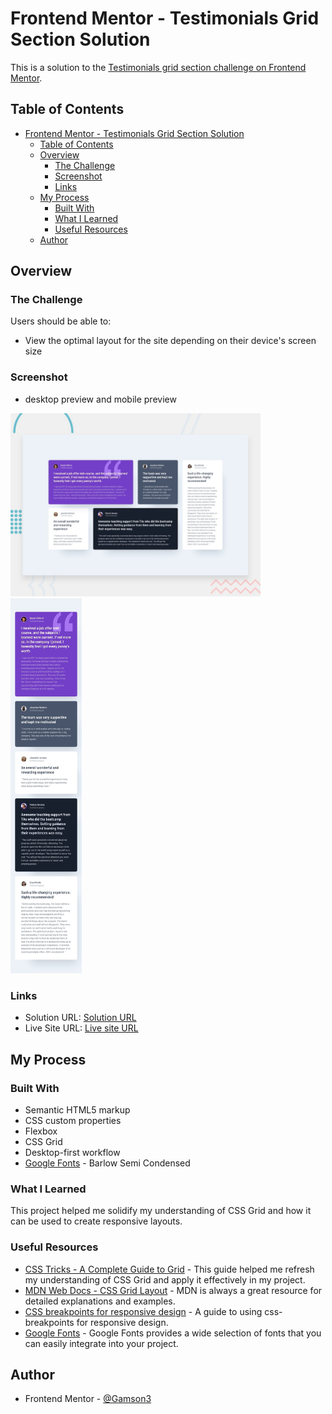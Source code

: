 # Frontend Mentor - Testimonials Grid Section Solution

This is a solution to the [Testimonials grid section challenge on Frontend Mentor](https://www.frontendmentor.io/challenges/testimonials-grid-section-Nnw6J7Un7). 

## Table of Contents

- [Frontend Mentor - Testimonials Grid Section Solution](#frontend-mentor---testimonials-grid-section-solution)
  - [Table of Contents](#table-of-contents)
  - [Overview](#overview)
    - [The Challenge](#the-challenge)
    - [Screenshot](#screenshot)
    - [Links](#links)
  - [My Process](#my-process)
    - [Built With](#built-with)
    - [What I Learned](#what-i-learned)
    - [Useful Resources](#useful-resources)
  - [Author](#author)

## Overview

### The Challenge

Users should be able to:

- View the optimal layout for the site depending on their device's screen size

### Screenshot
- desktop preview and mobile preview

<img src="./design/desktop-preview.jpg" alt="Desktop design" width="400">
<img src="./design/mobile-design.jpg" alt="Desktop design" height="600">

### Links

- Solution URL: [Solution URL](https://github.com/Gamson3/Testimonials-grid-section-challenge)
- Live Site URL: [Live site URL](https://gamson3.github.io/Testimonials-grid-section-challenge)

## My Process

### Built With

- Semantic HTML5 markup
- CSS custom properties
- Flexbox
- CSS Grid
- Desktop-first workflow
- [Google Fonts](https://fonts.google.com/) - Barlow Semi Condensed

### What I Learned

This project helped me solidify my understanding of CSS Grid and how it can be used to create responsive layouts. 


### Useful Resources

- [CSS Tricks - A Complete Guide to Grid](https://css-tricks.com/snippets/css/complete-guide-grid/) - This guide helped me refresh my understanding of CSS Grid and apply it effectively in my project.
- [MDN Web Docs - CSS Grid Layout](https://developer.mozilla.org/en-US/docs/Web/CSS/CSS_Grid_Layout) - MDN is always a great resource for detailed explanations and examples.
- [CSS breakpoints for responsive design](https://blog.logrocket.com/css-breakpoints-responsive-design) - A guide to using css-breakpoints for responsive design.
- [Google Fonts](https://fonts.google.com/) - Google Fonts provides a wide selection of fonts that you can easily integrate into your project.

## Author

- Frontend Mentor - [@Gamson3](https://www.frontendmentor.io/profile/Gamson3)

